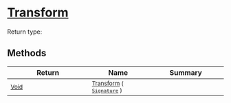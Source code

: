 # [Transform](./Resize-100663716.md)


Return type:
## Methods

| Return | Name | Summary | 
| --- | --- | --- | 
| <sub>[Void](https://docs.microsoft.com/en-us/dotnet/api/System.Void)</sub><img width=200/>| <sub>[Transform](./Resize-100663716.md) ( [`Signature`](./../../Signature.md) )</sub>| <sub></sub><img width=200/>| <br>


